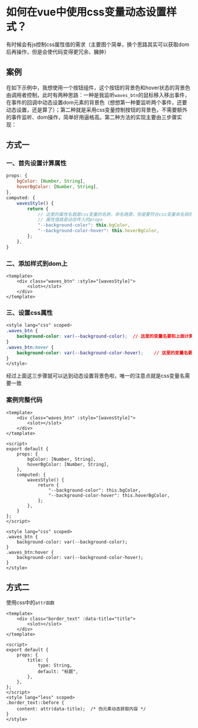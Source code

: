 # 如何在vue中使用css变量动态设置样式？

有时候会有js控制css属性值的需求（主要图个简单，换个思路其实可以获取dom后再操作，但是会使代码变得更冗余、臃肿）

## 案例

在如下示例中，我想使用一个按钮组件，这个按钮的背景色和hover状态的背景色由调用者控制，此时有两种思路：一种是我监听`waves_btn`的鼠标移入移出事件，在事件的回调中动态设置dom元素的背景色（想想第一种要监听两个事件，还要动态设置，还是算了）；第二种就是采用css变量控制按钮的背景色，不需要额外的事件监听、dom操作，简单好用逼格高。第二种方法的实现主要由三步骤实现：

## 方式一

### 一、首先设置计算属性

```js
props: {
    bgColor: [Number, String],
    hoverBgColor: [Number, String],
},
computed: {
    wavesStyle() {
        return {
            // 这里的属性名就是css变量的名称，命名随意，但是要符合css变量命名规则
            // 属性值就是动态传入的props
            "--background-color": this.bgColor,
            "--background-color-hover": this.hoverBgColor,
        };
    },
}
```

### 二、添加样式到dom上

```vue
<template>
    <div class="waves_btn" :style="[wavesStyle]">
        <slot></slot>
    </div>
</template>
```

### 三、设置css属性

```css
<style lang="css" scoped>
.waves_btn {
    background-color: var(--background-color);	// 这里的变量名要和上面计算属性中的变量名一致
}
.waves_btn:hover {
    background-color: var(--background-color-hover);	// 这里的变量名要和上面计算属性中的变量名一致
}
</style>
```

经过上面这三步骤就可以达到动态设置背景色啦，唯一的注意点就是css变量名需要一致

### 案例完整代码

```vue
<template>
    <div class="waves_btn" :style="[wavesStyle]">
        <slot></slot>
    </div>
</template>

<script>
export default {
    props: {
        bgColor: [Number, String],
        hoverBgColor: [Number, String],
    },
    computed: {
        wavesStyle() {
            return {
                "--background-color": this.bgColor,
                "--background-color-hover": this.hoverBgColor,
            };
        },
    }
};
</script>

<style lang="css" scoped>
.waves_btn {
    background-color: var(--background-color);
}
.waves_btn:hover {
    background-color: var(--background-color-hover);
}
</style>
```

## 方式二

使用css中的`attr函数`

```vue
<template>
    <div class="border_text" :data-title="title">
        <slot></slot>
    </div>
</template>

<script>
export default {
    props: {
        title: {
            type: String,
            default: "标题",
        },
    },
};
</script>
<style lang="less" scoped>
.border_text::before {
	content: attr(data-title);	/* 伪元素动态获取内容 */
}
</style>
```

